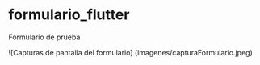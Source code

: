 # formulario_flutter

Formulario de prueba

![Capturas de pantalla del formulario] (imagenes/capturaFormulario.jpeg)